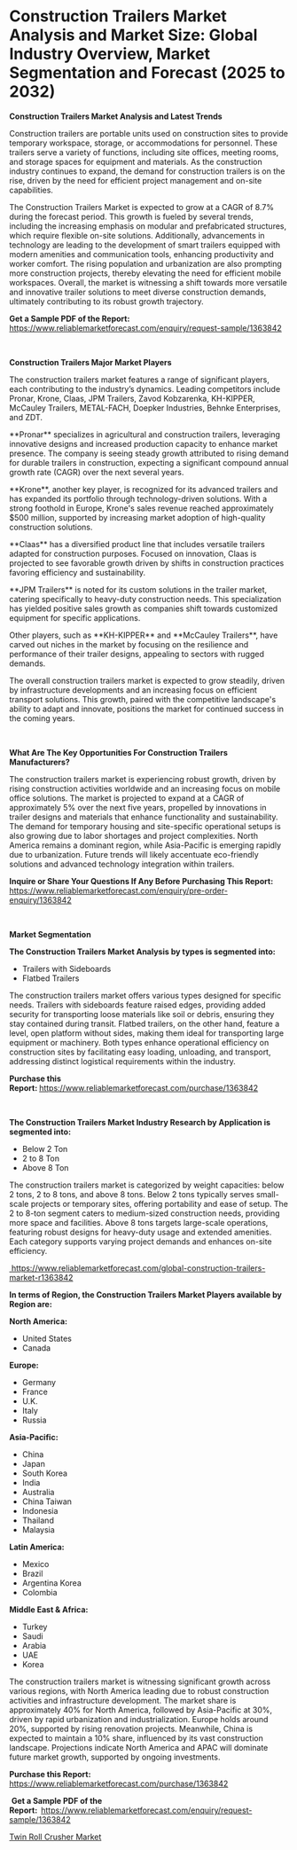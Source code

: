 <p><h1>Construction Trailers Market Analysis and Market Size: Global Industry Overview, Market Segmentation and Forecast (2025 to 2032)</h1></p><p><strong>Construction Trailers Market Analysis and Latest Trends</strong></p>
<p><p>Construction trailers are portable units used on construction sites to provide temporary workspace, storage, or accommodations for personnel. These trailers serve a variety of functions, including site offices, meeting rooms, and storage spaces for equipment and materials. As the construction industry continues to expand, the demand for construction trailers is on the rise, driven by the need for efficient project management and on-site capabilities.</p><p>The Construction Trailers Market is expected to grow at a CAGR of 8.7% during the forecast period. This growth is fueled by several trends, including the increasing emphasis on modular and prefabricated structures, which require flexible on-site solutions. Additionally, advancements in technology are leading to the development of smart trailers equipped with modern amenities and communication tools, enhancing productivity and worker comfort. The rising population and urbanization are also prompting more construction projects, thereby elevating the need for efficient mobile workspaces. Overall, the market is witnessing a shift towards more versatile and innovative trailer solutions to meet diverse construction demands, ultimately contributing to its robust growth trajectory.</p></p>
<p><strong>Get a Sample PDF of the Report:&nbsp;</strong> <a href="https://www.reliablemarketforecast.com/enquiry/request-sample/1363842?utm_campaign=2479&utm_medium=2&utm_source=Github&utm_content=ia&utm_term=10042025&utm_id=construction-trailers">https://www.reliablemarketforecast.com/enquiry/request-sample/1363842</a></p>
<p>&nbsp;</p>
<p><strong>Construction Trailers Major Market Players</strong></p>
<p><p>The construction trailers market features a range of significant players, each contributing to the industry’s dynamics. Leading competitors include Pronar, Krone, Claas, JPM Trailers, Zavod Kobzarenka, KH-KIPPER, McCauley Trailers, METAL-FACH, Doepker Industries, Behnke Enterprises, and ZDT.</p><p>**Pronar** specializes in agricultural and construction trailers, leveraging innovative designs and increased production capacity to enhance market presence. The company is seeing steady growth attributed to rising demand for durable trailers in construction, expecting a significant compound annual growth rate (CAGR) over the next several years.</p><p>**Krone**, another key player, is recognized for its advanced trailers and has expanded its portfolio through technology-driven solutions. With a strong foothold in Europe, Krone's sales revenue reached approximately $500 million, supported by increasing market adoption of high-quality construction solutions.</p><p>**Claas** has a diversified product line that includes versatile trailers adapted for construction purposes. Focused on innovation, Claas is projected to see favorable growth driven by shifts in construction practices favoring efficiency and sustainability.</p><p>**JPM Trailers** is noted for its custom solutions in the trailer market, catering specifically to heavy-duty construction needs. This specialization has yielded positive sales growth as companies shift towards customized equipment for specific applications.</p><p>Other players, such as **KH-KIPPER** and **McCauley Trailers**, have carved out niches in the market by focusing on the resilience and performance of their trailer designs, appealing to sectors with rugged demands.</p><p>The overall construction trailers market is expected to grow steadily, driven by infrastructure developments and an increasing focus on efficient transport solutions. This growth, paired with the competitive landscape's ability to adapt and innovate, positions the market for continued success in the coming years.</p></p>
<p>&nbsp;</p>
<p><strong>What Are The Key Opportunities For Construction Trailers Manufacturers?</strong></p>
<p><p>The construction trailers market is experiencing robust growth, driven by rising construction activities worldwide and an increasing focus on mobile office solutions. The market is projected to expand at a CAGR of approximately 5% over the next five years, propelled by innovations in trailer designs and materials that enhance functionality and sustainability. The demand for temporary housing and site-specific operational setups is also growing due to labor shortages and project complexities. North America remains a dominant region, while Asia-Pacific is emerging rapidly due to urbanization. Future trends will likely accentuate eco-friendly solutions and advanced technology integration within trailers.</p></p>
<p><strong>Inquire or Share Your Questions If Any Before Purchasing This Report:</strong> <a href="https://www.reliablemarketforecast.com/enquiry/pre-order-enquiry/1363842?utm_campaign=2479&utm_medium=2&utm_source=Github&utm_content=ia&utm_term=10042025&utm_id=construction-trailers">https://www.reliablemarketforecast.com/enquiry/pre-order-enquiry/1363842</a></p>
<p>&nbsp;</p>
<p><strong>Market Segmentation</strong></p>
<p><strong>The Construction Trailers Market Analysis by types is segmented into:</strong></p>
<p><ul><li>Trailers with Sideboards</li><li>Flatbed Trailers</li></ul></p>
<p><p>The construction trailers market offers various types designed for specific needs. Trailers with sideboards feature raised edges, providing added security for transporting loose materials like soil or debris, ensuring they stay contained during transit. Flatbed trailers, on the other hand, feature a level, open platform without sides, making them ideal for transporting large equipment or machinery. Both types enhance operational efficiency on construction sites by facilitating easy loading, unloading, and transport, addressing distinct logistical requirements within the industry.</p></p>
<p><strong>Purchase this Report:&nbsp;</strong><a href="https://www.reliablemarketforecast.com/purchase/1363842?utm_campaign=2479&utm_medium=2&utm_source=Github&utm_content=ia&utm_term=10042025&utm_id=construction-trailers">https://www.reliablemarketforecast.com/purchase/1363842</a></p>
<p>&nbsp;</p>
<p><strong>The Construction Trailers Market Industry Research by Application is segmented into:</strong></p>
<p><ul><li>Below 2 Ton</li><li>2 to 8 Ton</li><li>Above 8 Ton</li></ul></p>
<p><p>The construction trailers market is categorized by weight capacities: below 2 tons, 2 to 8 tons, and above 8 tons. Below 2 tons typically serves small-scale projects or temporary sites, offering portability and ease of setup. The 2 to 8-ton segment caters to medium-sized construction needs, providing more space and facilities. Above 8 tons targets large-scale operations, featuring robust designs for heavy-duty usage and extended amenities. Each category supports varying project demands and enhances on-site efficiency.</p></p>
<p><a href="https://www.reliablemarketforecast.com/global-construction-trailers-market-r1363842?utm_campaign=2479&utm_medium=2&utm_source=Github&utm_content=ia&utm_term=10042025&utm_id=construction-trailers">&nbsp;https://www.reliablemarketforecast.com/global-construction-trailers-market-r1363842</a></p>
<p><strong>In terms of Region, the Construction Trailers Market Players available by Region are:</strong></p>
<p>
    <p> <strong> North America: </strong>
        <ul>
            <li>United States</li>
            <li>Canada</li>
        </ul>
        </p> 
    <p> <strong> Europe: </strong>
        <ul>
            <li>Germany</li>
            <li>France</li>
            <li>U.K.</li>
            <li>Italy</li>
            <li>Russia</li>
        </ul>
        </p> 
    <p> <strong> Asia-Pacific: </strong>
        <ul>
            <li>China</li>
            <li>Japan</li>
            <li>South Korea</li>
            <li>India</li>
            <li>Australia</li>
            <li>China Taiwan</li>
            <li>Indonesia</li>
            <li>Thailand</li>
            <li>Malaysia</li>
        </ul>
        </p> 
    <p> <strong> Latin America: </strong>
        <ul>
            <li>Mexico</li>
            <li>Brazil</li>
            <li>Argentina Korea</li>
            <li>Colombia</li>
        </ul>
        </p> 
    <p> <strong> Middle East & Africa: </strong>
        <ul>
            <li>Turkey</li>
            <li>Saudi</li>
            <li>Arabia</li>
            <li>UAE</li>
            <li>Korea</li>
        </ul>
    </p>
    </p>
<p><p>The construction trailers market is witnessing significant growth across various regions, with North America leading due to robust construction activities and infrastructure development. The market share is approximately 40% for North America, followed by Asia-Pacific at 30%, driven by rapid urbanization and industrialization. Europe holds around 20%, supported by rising renovation projects. Meanwhile, China is expected to maintain a 10% share, influenced by its vast construction landscape. Projections indicate North America and APAC will dominate future market growth, supported by ongoing investments.</p></p>
<p><strong>Purchase this Report: </strong><a href="https://www.reliablemarketforecast.com/purchase/1363842?utm_campaign=2479&utm_medium=2&utm_source=Github&utm_content=ia&utm_term=10042025&utm_id=construction-trailers">https://www.reliablemarketforecast.com/purchase/1363842</a></p>
<p>&nbsp;<strong>Get a Sample PDF of the Report:&nbsp;&nbsp;</strong><a href="https://www.reliablemarketforecast.com/enquiry/request-sample/1363842?utm_campaign=2479&utm_medium=2&utm_source=Github&utm_content=ia&utm_term=10042025&utm_id=construction-trailers">https://www.reliablemarketforecast.com/enquiry/request-sample/1363842</a></p>
<p><strong></strong></p>
<p><p><a href="https://github.com/sirayedantte/Market-Research-Report-List-1/blob/main/twin-roll-crusher-market.md?utm_campaign=2479&utm_medium=2&utm_source=Github&utm_content=ia&utm_term=10042025&utm_id=construction-trailers">Twin Roll Crusher Market</a></p></p>